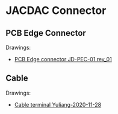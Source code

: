 # JACDAC Connector

## PCB Edge Connector

Drawings:

* [PCB Edge connector JD-PEC-01 rev_01](JACDAC_PCB_Edge_Connector_Drawing_JD-PEC-01_rev_01.pdf)

## Cable

Drawings:

* [Cable terminal Yuliang-2020-11-28](JACDAC-Connector-by-Yuliang-2020-11-28.pdf)
